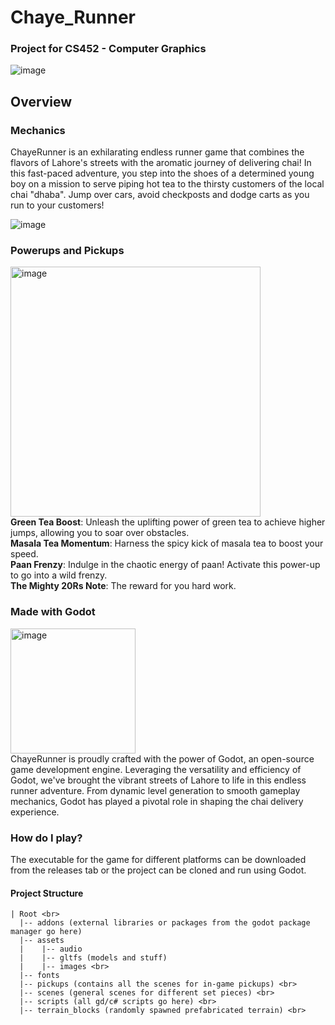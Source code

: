 # Chaye_Runner
### Project for CS452 - Computer Graphics

![image](https://github.com/MuhammadSaad0/Chaye_Runner/assets/74463296/a3d9e81c-3064-4cc7-bdb4-aa594fb624d3)
## Overview
### Mechanics
ChayeRunner is an exhilarating endless runner game that combines the flavors of Lahore's streets with the aromatic journey of delivering chai! 
In this fast-paced adventure, you step into the shoes of a determined young boy on a mission to serve piping hot tea to the thirsty customers of the local chai "dhaba".
Jump over cars, avoid checkposts and dodge carts as you run to your customers!

![image](https://github.com/MuhammadSaad0/Chaye_Runner/assets/74463296/30f1e80a-4ac8-4d16-be76-c198da0bb385)
### Powerups and Pickups
<img src="https://github.com/MuhammadSaad0/Chaye_Runner/assets/74463296/6cf2d84a-f8b5-4df3-92d3-b650d21370f7" alt="image" width="400"> <br>
**Green Tea Boost**: Unleash the uplifting power of green tea to achieve higher jumps, allowing you to soar over obstacles. <br>
**Masala Tea Momentum**: Harness the spicy kick of masala tea to boost your speed. <br>
**Paan Frenzy**: Indulge in the chaotic energy of paan! Activate this power-up to go into a wild frenzy. <br>
**The Mighty 20Rs Note**: The reward for you hard work.

### Made with Godot 
<img src="https://github.com/MuhammadSaad0/Chaye_Runner/assets/74463296/cb99e1fb-9eaf-40c0-baaa-5df0bdff8daf" alt="image" width="200"> <br>
ChayeRunner is proudly crafted with the power of Godot, an open-source game development engine. Leveraging the versatility and efficiency of Godot, we've brought the vibrant streets of Lahore to life in this endless runner adventure. 
From dynamic level generation to smooth gameplay mechanics, Godot has played a pivotal role in shaping the chai delivery experience.

### How do I play?
The executable for the game for different platforms can be downloaded from the releases tab or the project
can be cloned and run using Godot.

#### Project Structure
```
| Root <br>
  |-- addons (external libraries or packages from the godot package manager go here) 
  |-- assets 
  |    |-- audio 
  |    |-- gltfs (models and stuff)
  |    |-- images <br>
  |-- fonts 
  |-- pickups (contains all the scenes for in-game pickups) <br>
  |-- scenes (general scenes for different set pieces) <br>
  |-- scripts (all gd/c# scripts go here) <br>
  |-- terrain_blocks (randomly spawned prefabricated terrain) <br>
```
